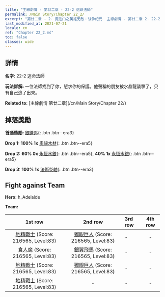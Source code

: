 ```yaml
---
title: "主線劇情 - 第廿二章 - 22-2 逃命法師"
permalink: /Main Story/Chapter 22_2/
excerpt: "第廿二章 - 2. 魔法门之英雄无敌：战争纪元  主線劇情 - 第廿二章_2. 22-2 逃命法師"
last_modified_at: 2021-07-21
locale: cn
ref: "Chapter 22_2.md"
toc: false
classes: wide
---
```


## 詳情

 **名字:** 22-2 逃命法師

 **玩法詳解:** 一位法師找到了你，懇求你的保護。他聲稱的朋友被水晶龍襲擊了，只有自己逃了出來。

 **Related to:** [主線劇情 第廿二章](/cn/Main Story/Chapter 22/)

## 掉落獎勵

 **首通獎勵:** [銀鑰匙](/cn/Items/con_693/){: .btn .btn--era3}

 **Drop 1:** **100% 1x** [奧祕木材](/cn/Items/mat_76/){: .btn .btn--era5}

 **Drop 2:** **60% 0x** [永恆水銀](/cn/Items/mat_70/){: .btn .btn--era5}, **40% 1x** [永恆水銀](/cn/Items/mat_70/){: .btn .btn--era5}

 **Drop 3:** **100% 1x** [法術卷軸](/cn/Items/con_694/){: .btn .btn--era3}


## Fight against Team
 **Hero:** h_Adelaide

 **Team:**


  | 1st row | 2nd row | 3rd row | 4th row |
  |:----:|:----:|:----|:----:|
  | [地精戰士](/cn/units/Goblin/) (Score: 216565, Level:83)  | [獨眼巨人](/cn/units/Cyclops/) (Score: 216565, Level:83)  | - | - |
  | [食人魔](/cn/units/Ogre/) (Score: 216565, Level:83)  | [銀翼飛馬](/cn/units/Pegasus/) (Score: 216565, Level:83)  | - | - |
  | [地精戰士](/cn/units/Goblin/) (Score: 216565, Level:83)  | [獨眼巨人](/cn/units/Cyclops/) (Score: 216565, Level:83)  | - | - |
  | [地精戰士](/cn/units/Goblin/) (Score: 216565, Level:83)  | - | - | - |



